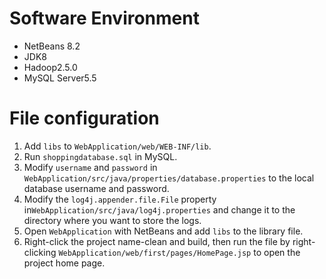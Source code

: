 # Software Environment
- NetBeans 8.2
- JDK8
- Hadoop2.5.0
- MySQL Server5.5

# File configuration
1. Add `libs` to `WebApplication/web/WEB-INF/lib`.
2. Run `shoppingdatabase.sql` in MySQL.
3. Modify `username` and `password` in `WebApplication/src/java/properties/database.properties` to the local database username and password.
4. Modify the `log4j.appender.file.File` property in`WebApplication/src/java/log4j.properties` and change it to the directory where you want to store the logs.
5. Open `WebApplication` with NetBeans and add `libs` to the library file.
6. Right-click the project name-clean and build, then run the file by right-clicking `WebApplication/web/first/pages/HomePage.jsp` to open the project home page.